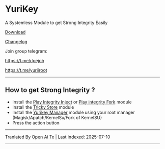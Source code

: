 # YuriKey
A Systemless Module to get Strong Integrity Easily 

[Download](https://github.com/dpejoh/yurikey/releases/latest) 

[Changelog](https://raw.githubusercontent.com/dpejoh/yurikey/main/changelog.md) 

Join group telegram:

https://t.me/dpejoh

https://t.me/yuriiroot

---

## How to get Strong Integrity ?
- Install the [Play Integrity Inject](https://github.com/KOWX712/PlayIntegrityFix) or [Play integrity Fork](https://github.com/osm0sis/PlayIntegrityFork) module
- Install the [Tricky Store](https://github.com/5ec1cff/TrickyStore) module
- Install the [Yurikey Manager](https://github.com/dpejoh/yurikey/releases) module using your root manager (Magisk/Apatch/KernelSu/Fork of KernelSU)
- Press the action button

---

Tranlated By [Open Ai Tx](https://github.com/OpenAiTx/OpenAiTx) | Last indexed: 2025-07-10

---